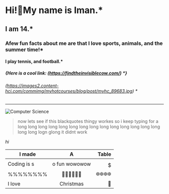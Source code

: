 # Hi!👾My name is Iman.*
## I am 14.*
### Afew fun facts about me are that I love sports, animals, and the summer time!*
#### I play tennis, and football.*
##### {Here is a cool link: (https://findtheinvisiblecow.com/) *}
###### (https://images2.content-hci.com/commimg/myhotcourses/blog/post/myhc_89683.jpg) *
***************************************************************************************

![Computer Science](/maxresdefault.jpg)

> now lets see if this blackquotes thingy workes so i keep typing for a long long long long long long long long long long long long long long long long logn glong it didnt work


*hi* 

| I made        | A             | Table |
| ------------- |:-------------:| -----:|
|Coding is s    | o fun wowowow | $$$$$ |
| %%%%%%%%      | 🎄🎄🎄🎄🎄🎄    |  ❄️❄️❄️❄️ |
| I love        | Christmas     |    🎅 |
